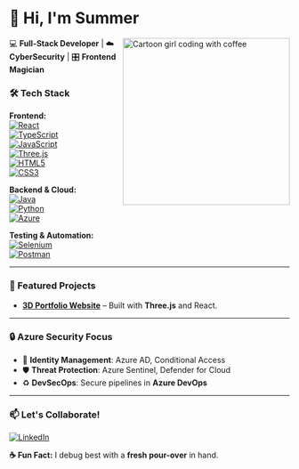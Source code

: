 # **👋 Hi, I'm Summer**  

<img align="right" src="https://media.giphy.com/media/v1.Y2lkPTc5MGI3NjExcXJhY3VtNGV1bGJ0b2V5Z2x4Z3J3dW1jZzV6dGp5eGZ2eXZ5aGJ5biZlcD12MV9pbnRlcm5hbF9naWZfYnlfaWQmY3Q9Zw/L1R1tvI9svkIWwpVYr/giphy.gif" width="300" alt="Cartoon girl coding with coffee">  

💻 **Full-Stack Developer** | ☁️ **CyberSecurity** | 🎛️ **Frontend Magician**  


### **🛠️ Tech Stack**  
**Frontend:**  
[![React](https://img.shields.io/badge/-React-61DAFB?logo=react&logoColor=black)](https://reactjs.org)  
[![TypeScript](https://img.shields.io/badge/-TypeScript-3178C6?logo=typescript&logoColor=white)](https://www.typescriptlang.org/)  
[![JavaScript](https://img.shields.io/badge/-JavaScript-F7DF1E?logo=javascript&logoColor=black)](https://developer.mozilla.org/en-US/docs/Web/JavaScript)  
[![Three.js](https://img.shields.io/badge/-Three.js-000000?logo=three.js&logoColor=white)](https://threejs.org/)  
[![HTML5](https://img.shields.io/badge/-HTML5-E34F26?logo=html5&logoColor=white)](https://developer.mozilla.org/en-US/docs/Web/HTML)  
[![CSS3](https://img.shields.io/badge/-CSS3-1572B6?logo=css3&logoColor=white)](https://developer.mozilla.org/en-US/docs/Web/CSS)  

**Backend & Cloud:**  
[![Java](https://img.shields.io/badge/-Java-007396?logo=java&logoColor=white)](https://java.com)  
[![Python](https://img.shields.io/badge/-Python-3776AB?logo=python&logoColor=white)](https://python.org)  
[![Azure](https://img.shields.io/badge/-Azure-0089D6?logo=microsoft-azure)](https://azure.microsoft.com)  

**Testing & Automation:**  
[![Selenium](https://img.shields.io/badge/-Selenium-43B02A?logo=selenium&logoColor=white)](https://selenium.dev)  
[![Postman](https://img.shields.io/badge/-Postman-FF6C37?logo=postman)](https://postman.com)  

---

### **🌟 Featured Projects**  
- **[3D Portfolio Website](https://github.com/SummerNgcobo/My-Portfolio)** – Built with **Three.js** and React.  


---

### **🔒 Azure Security Focus**  
- 🔐 **Identity Management**: Azure AD, Conditional Access  
- 🛡️ **Threat Protection**: Azure Sentinel, Defender for Cloud  
- ♻️ **DevSecOps**: Secure pipelines in **Azure DevOps**  

---

### 📫 Let's Collaborate!  
[![LinkedIn](https://img.shields.io/badge/-LinkedIn-0A66C2?style=flat&logo=linkedin)](https://linkedin.com/in/summer-ngcobo-26310a222)

**☕ Fun Fact:** I debug best with a **fresh pour-over** in hand.  
